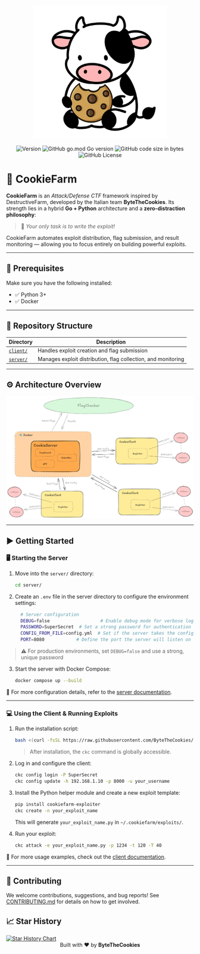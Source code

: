 <div align="center">
  <img width="360px" height="auto" src="assets/logo_mucca.png" alt="CookieFarm Logo">
</div>

<p align="center">
  <img src="https://img.shields.io/badge/relase-1.2.0-red?style=flat-square" alt="Version">
  <img alt="GitHub go.mod Go version" src="https://img.shields.io/github/go-mod/go-version/ByteTheCookies/CookieFarm?filename=.%2Fclient%2Fgo.mod&style=flat-square">
  <img alt="GitHub code size in bytes" src="https://img.shields.io/github/languages/code-size/ByteTheCookies/CookieFarm?color=7289DA&style=flat-square">
  <img alt="GitHub License" src="https://img.shields.io/github/license/ByteTheCookies/CookieFarm?color=orange&style=flat-square">
</p>

# 🍪 CookieFarm

**CookieFarm** is an *Attack/Defense CTF* framework inspired by DestructiveFarm, developed by the Italian team **ByteTheCookies**.
Its strength lies in a hybrid **Go + Python** architecture and a **zero-distraction philosophy**:
> 🎯 *Your only task is to write the exploit!*

CookieFarm automates exploit distribution, flag submission, and result monitoring — allowing you to focus entirely on building powerful exploits.

---

## 🔧 Prerequisites

Make sure you have the following installed:

- ✅ Python 3+
- ✅ Docker

---

## 📁 Repository Structure

| Directory       | Description |
|------------------|-------------|
| [`client/`](./client/) | Handles exploit creation and flag submission |
| [`server/`](./server/) | Manages exploit distribution, flag collection, and monitoring |

---

## ⚙️ Architecture Overview

<div align="center">
  <img width="800px" height="auto" src="assets/arch_farm.png" alt="Architecture Diagram">
</div>

---

## ▶️ Getting Started

### 🖥️ Starting the Server

1. Move into the `server/` directory:
   ```bash
   cd server/
   ```

2. Create an `.env` file in the server directory to configure the environment settings:

    ```bash
      # Server configuration
      DEBUG=false                   # Enable debug mode for verbose logging
      PASSWORD=SuperSecret  # Set a strong password for authentication
      CONFIG_FROM_FILE=config.yml  # Set if the server takes the config from config.yml in the filesystem; otherwise, do not set the variable
      PORT=8080            # Define the port the server will listen on
    ```

  > ⚠️ For production environments, set `DEBUG=false` and use a strong, unique password

3. Start the server with Docker Compose:
   ```bash
   docker compose up --build
   ```

📘 For more configuration details, refer to the [server documentation](./docs/server/README.md).

---

### 💻 Using the Client & Running Exploits

1. Run the installation script:
   ```bash
   bash <(curl -fsSL https://raw.githubusercontent.com/ByteTheCookies/CookieFarm/refs/heads/main/install.sh)
   ```

   > After installation, the `ckc` command is globally accessible.

2. Log in and configure the client:
   ```bash
   ckc config login -P SuperSecret
   ckc config update -h 192.168.1.10 -p 8000 -u your_username
   ```

3. Install the Python helper module and create a new exploit template:
   ```bash
   pip install cookiefarm-exploiter
   ckc create -n your_exploit_name
   ```

   This will generate `your_exploit_name.py` in `~/.cookiefarm/exploits/`.

4. Run your exploit:
   ```bash
   ckc attack -e your_exploit_name.py -p 1234 -t 120 -T 40
   ```

📘 For more usage examples, check out the [client documentation](./docs/client/README.md).

---

## 🤝 Contributing

We welcome contributions, suggestions, and bug reports!
See [CONTRIBUTING.md](./CONTRIBUTING.md) for details on how to get involved.


## 📈 Star History

<a href="https://star-history.com/#ByteTheCookies/CookieFarm&Date&secret=Z2hwX1AzVkd6OTFZR2h1RkZWNjJHZnplTTFZZU1Yb3pHMTFKeHlDdw==">
 <picture>
   <source media="(prefers-color-scheme: dark)" srcset="https://api.star-history.com/svg?repos=ByteTheCookies/CookieFarm&type=Date&theme=dark&secret=Z2hwX1AzVkd6OTFZR2h1RkZWNjJHZnplTTFZZU1Yb3pHMTFKeHlDdw==" />
   <source media="(prefers-color-scheme: light)" srcset="https://api.star-history.com/svg?repos=ByteTheCookies/CookieFarm&type=Date&secret=Z2hwX1AzVkd6OTFZR2h1RkZWNjJHZnplTTFZZU1Yb3pHMTFKeHlDdw==" />
   <img alt="Star History Chart" src="https://api.star-history.com/svg?repos=ByteTheCookies/CookieFarm&type=Date&secret=Z2hwX1AzVkd6OTFZR2h1RkZWNjJHZnplTTFZZU1Yb3pHMTFKeHlDdw==" />
 </picture>
</a>

<div align="center">
  Built with ❤️ by <strong>ByteTheCookies</strong>
</div>
